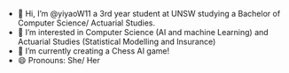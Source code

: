 - 👋 Hi, I’m @yiyaoW11 a 3rd year student at UNSW studying a Bachelor of Computer Science/ Actuarial Studies. 
- 👀 I’m interested in Computer Science (AI and machine Learning) and Actuarial Studies (Statistical Modelling and Insurance)
- 🌱 I’m currently creating a Chess AI game!
- 😄 Pronouns: She/ Her

<!---
yiyaoW11/yiyaoW11 is a ✨ special ✨ repository because its `README.md` (this file) appears on your GitHub profile.
You can click the Preview link to take a look at your changes.
--->
